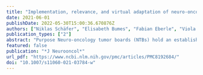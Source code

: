```yaml
---
title: "Implementation, relevance, and virtual adaptation of neuro-oncological tumor boards during the COVID-19 pandemic: a nationwide provider survey"
date: 2021-06-01
publishDate: 2022-05-30T15:00:36.670876Z
authors: ["Niklas Schäfer", "Elisabeth Bumes", "Fabian Eberle", "Viola Fox", "Florian Gessler", "Frank A. Giordano", "Juergen Konczalla", "Julia Onken", "Malte Ottenhausen", "Moritz Scherer", "Matthias Schneider", "Hartmut Vatter", "Ulrich Herrlinger", "Patrick Schuss"]
publication_types: ["2"]
abstract: "Purpose Neuro-oncology tumor boards (NTBs) hold an established function in cancer care as multidisciplinary tumor boards. However, NTBs predominantly exist at academic and/or specialized centers. In addition to increasing centralization throughout the healthcare system, changes due to the COVID-19 pandemic have arguably resulted in advantages by conducting clinical meetings virtually. We therefore asked about the experience and acceptance of (virtualized) NTBs and their potential benefits.  Methods A survey questionnaire was developed and distributed via a web-based platform. Specialized neuro-oncological centers in Germany were identified based on the number of brain tumor cases treated in the respective institution per year. Only one representative per center was invited to participate in the survey. Questions targeted the structure/organization of NTBs as well as changes due to the COVID-19 pandemic.  Results A total of 65/97 institutions participated in the survey (response rate 67%). In the context of the COVID-19 pandemic, regular conventions of NTBs were maintained by the respective centers and multi-specialty participation remained high. NTBs were considered valuable by respondents in achieving the most optimal therapy for the affected patient and in maintaining/encouraging interdisciplinary debate/exchange. The settings of NTBs have been adapted during the pandemic with the increased use of virtual technology. Virtual NTBs were found to be beneficial, yet administrative support is lacking in some places.  Conclusions Virtual implementation of NTBs was feasible and accepted in the centers surveyed. Therefore, successful implementation offers new avenues and may be pursued for networking between centers, thereby increasing coverage of neuro-oncology care.  Supplementary Information The online version contains supplementary material available at 10.1007/s11060-021-03784-w."
featured: false
publication: "*J Neurooncol*"
url_pdf: "https://www.ncbi.nlm.nih.gov/pmc/articles/PMC8192684/"
doi: "10.1007/s11060-021-03784-w"
---
```


